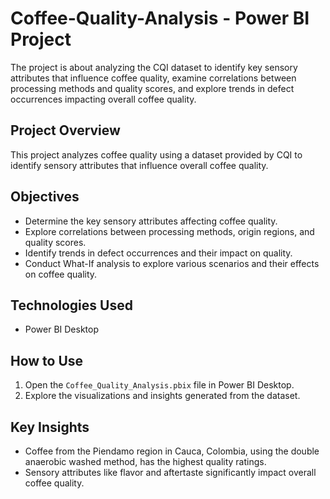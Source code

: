 # Coffee-Quality-Analysis - Power BI Project
 The project is about analyzing the CQI dataset to identify key sensory attributes that influence coffee quality, examine correlations between processing methods and quality scores, and explore trends in defect occurrences impacting overall coffee quality.

## Project Overview
This project analyzes coffee quality using a dataset provided by CQI to identify sensory attributes that influence overall coffee quality.

## Objectives
- Determine the key sensory attributes affecting coffee quality.
- Explore correlations between processing methods, origin regions, and quality scores.
- Identify trends in defect occurrences and their impact on quality.
- Conduct What-If analysis to explore various scenarios and their effects on coffee quality.

## Technologies Used
- Power BI Desktop

## How to Use
1. Open the `Coffee_Quality_Analysis.pbix` file in Power BI Desktop.
2. Explore the visualizations and insights generated from the dataset.

## Key Insights
- Coffee from the Piendamo region in Cauca, Colombia, using the double anaerobic washed method, has the highest quality ratings.
- Sensory attributes like flavor and aftertaste significantly impact overall coffee quality.
